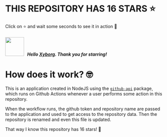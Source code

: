 # THIS REPOSITORY HAS 16 STARS :star:
Click on :star: and wait some seconds to see it in action :star_struck:

##### <img width="60" src="https://avatars.githubusercontent.com/u/1560798?v=4"/> &nbsp; Hello [Xyborg](https://github.com/Xyborg). Thank you for starring! 

# How does it work? :nerd_face:

This is an application created in NodeJS using the [`github-api`](https://www.npmjs.com/package/github-api) package, which runs on Github Actions whenever a user performs some action in this repository.
<br/>

When the workflow runs, the github token and repository name are passed to the application and used to get access to the repository data. Then the repository is renamed and even this file is updated.
<br/>

That way I know this repository has 16 stars! :monocle_face:
